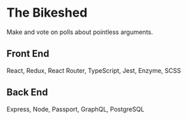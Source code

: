 # The Bikeshed

Make and vote on polls about pointless arguments.

## Front End

React, Redux, React Router, TypeScript, Jest, Enzyme, SCSS

## Back End

Express, Node, Passport, GraphQL, PostgreSQL
